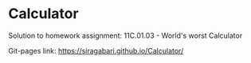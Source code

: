 # Calculator
Solution to homework assignment: 11C.01.03 - World's worst Calculator

Git-pages link: https://siragabari.github.io/Calculator/
